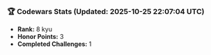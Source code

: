 ### 🏆 Codewars Stats (Updated: 2025-10-25 22:07:04 UTC)

- **Rank:** 8 kyu
- **Honor Points:** 3
- **Completed Challenges:** 1
